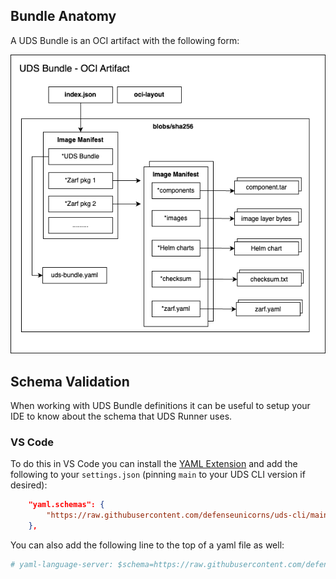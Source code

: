 ## Bundle Anatomy
A UDS Bundle is an OCI artifact with the following form:

![UDS Bundle OCI Layout Diagram](.images/uds-bundle.png)

## Schema Validation

When working with UDS Bundle definitions it can be useful to setup your IDE to know about the schema that UDS Runner uses.

### VS Code

To do this in VS Code you can install the [YAML Extension](https://marketplace.visualstudio.com/items?itemName=redhat.vscode-yaml) and add the following to your `settings.json` (pinning `main` to your UDS CLI version if desired):

```json
    "yaml.schemas": {
        "https://raw.githubusercontent.com/defenseunicorns/uds-cli/main/uds.schema.json": "uds-bundle.yaml"
    },
```

You can also add the following line to the top of a yaml file as well:

```yaml
# yaml-language-server: $schema=https://raw.githubusercontent.com/defenseunicorns/uds-cli/main/uds.schema.json
```
